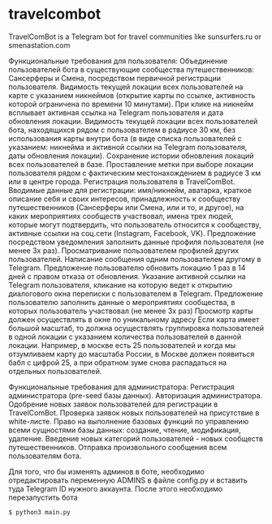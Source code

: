 # travelcombot
TravelComBot is a Telegram bot for travel communities like sunsurfers.ru or smenastation.com

Функциональные требования для пользователя:
Объединение пользователей бота в существующие сообщества путешественников: Сансерферы и Смена, посредством первичной регистрации пользователя.
Видимость текущей локации всех пользователей на карте с указанием никнеймов (открытие карты по ссылке, активность которой ограничена по времени 10 минутами). При клике на никнейм всплывает активная ссылка на Telegram пользователя и дата обновления локации.
Видимость текущей локации всех пользователей бота, находящихся рядом с пользователем в радиусе 30 км, без использования карты внутри бота (в виде списка пользователей с указанием: никнейма и активной ссылки на Telegram пользователя, даты обновления локации).
Сохранение истории обновления локаций всех пользователей в базе.
Проставление метки при выборе локации пользователя рядом с фактическим местонахождением в радиусе 3 км или в центре города.
Регистрация пользователя в TravelСomBot. Вводимые данные для регистрации:
имя/никнейм, 
аватарка,
краткое описание себя и своих интересов,
принадлежность к сообществу путешественников (Сансерферы или Смена, или и то, и другое), на каких мероприятиях сообществ участвовал,
имена трех людей, которые могут подтвердить, что пользователь относится к сообществу,
активные ссылки на соц.сети (Instagram, Facebook, VK).
Предложение посредством уведомления заполнить данные профиля пользователя (не менее 3х раз). 
Просматривание пользователем профилей других пользователей.
Написание сообщения одним пользователем другому в Telegram.
Предложение пользователю обновить локацию 1 раз в 14 дней с правом отказа от обновления.
Указание активной ссылки на Telegram пользователя, кликание на которую ведет к открытию диалогового окна переписки с пользователем в Telegram.
Предложение пользователю заполнить данные о мероприятиях сообщества, в которых пользователь участвовал (не менее 3х раз)
Просмотр карты должен осуществлять в окне по уникальному адресу
Если карта имеет большой масштаб, то должна осуществлять группировка пользователей в одной локации с указанием количества пользователей в данной локации. Например, в москве есть 25 пользователей и когда мы отзумливаем карту до масштаба России, в Москве должен появиться бабл с цифрой 25, а при обратном зуме снова распадаться на отдельных пользователей.

Функциональные требования для администратора:
Регистрация администратора (pre-seed базы данных).
Авторизация администратора.
Одобрение новых заявок пользователей для регистрации в TravelComBot.
Проверка заявок новых пользователей на присутствие в white-листе.
Право на выполнение базовых функций по управлению всеми сущностями базы данных: создание, чтение, модификация, удаление.
Введение новых категорий пользователей - новых сообществ путешественников.
Отправка произвольного сообщения всем пользователям бота.

Для того, что бы изменять админов в боте, необходимо отредактировать переменную ADMINS в файле config.py и вставить туда Telegram ID нужного аккаунта. После этого необходимо перезапустить бота

`$ python3 main.py`
